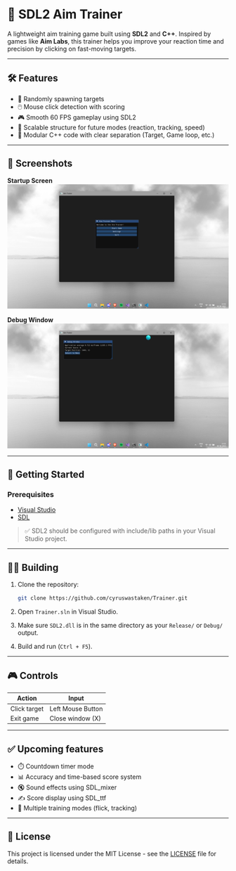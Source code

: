 # 🎯 SDL2 Aim Trainer

A lightweight aim training game built using **SDL2** and **C++**. Inspired by games like **Aim Labs**, this trainer helps you improve your reaction time and precision by clicking on fast-moving targets.

---

## 🛠️ Features

- 🔴 Randomly spawning targets
- 🖱️ Mouse click detection with scoring
- 🎮 Smooth 60 FPS gameplay using SDL2
- 🎯 Scalable structure for future modes (reaction, tracking, speed)
- 🧱 Modular C++ code with clear separation (Target, Game loop, etc.)

---

## 📸 Screenshots

**Startup Screen**  
![Startup Screen](screenshots/startupScreen.png)

**Debug Window**  
![Debug Window](screenshots/debugWindow.png)

---

## 🚀 Getting Started

### Prerequisites

- [Visual Studio](https://visualstudio.microsoft.com/)
- [SDL](https://github.com/libsdl-org/SDL/releases)

> ✅ SDL2 should be configured with include/lib paths in your Visual Studio project.

---

## 🧑‍💻 Building

1. Clone the repository:
    ```bash
    git clone https://github.com/cyruswastaken/Trainer.git
    ```

2. Open `Trainer.sln` in Visual Studio.

3. Make sure `SDL2.dll` is in the same directory as your `Release/` or `Debug/` output.

4. Build and run (`Ctrl + F5`).

---

## 🎮 Controls

| Action            | Input               |
|------------------|---------------------|
| Click target      | Left Mouse Button   |
| Exit game         | Close window (X)    |

---

## ✅ Upcoming features

- ⏱️ Countdown timer mode
- 📊 Accuracy and time-based score system
- 🔇 Sound effects using SDL_mixer
- ✍️ Score display using SDL_ttf
- 🎯 Multiple training modes (flick, tracking)

---

## 📝 License

This project is licensed under the MIT License - see the [LICENSE](LICENSE) file for details.
